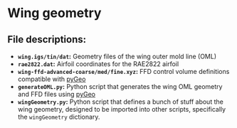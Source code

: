# Wing geometry

## File descriptions:

- **`wing.igs/tin/dat`:** Geometry files of the wing outer mold line (OML)
- **`rae2822.dat`:** Airfoil coordinates for the RAE2822 airfoil
- **`wing-ffd-advanced-coarse/med/fine.xyz`:** FFD control volume definitions compatible with [pyGeo](github.com/mdolab/pygeo)
- **`generateOML.py`:** Python script that generates the wing OML geometry and FFD files using [pyGeo](github.com/mdolab/pygeo)
- **`wingGeometry.py`:** Python script that defines a bunch of stuff about the wing geometry, designed to be imported into other scripts, specifically the `wingGeometry` dictionary.
